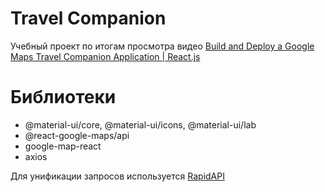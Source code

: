 # Travel Companion

Учебный проект по итогам просмотра видео [Build and Deploy a Google Maps Travel Companion Application | React.js][1]

# Библиотеки

- @material-ui/core, @material-ui/icons, @material-ui/lab
- @react-google-maps/api
- google-map-react
- axios

Для унификации запросов используется [RapidAPI][2]

[1]: https://youtu.be/UKdQjQX1Pko 'Build and Deploy a Google Maps Travel Companion Application | React.js'
[2]: https://rapidapi.com/hub 'RapidAPI'
